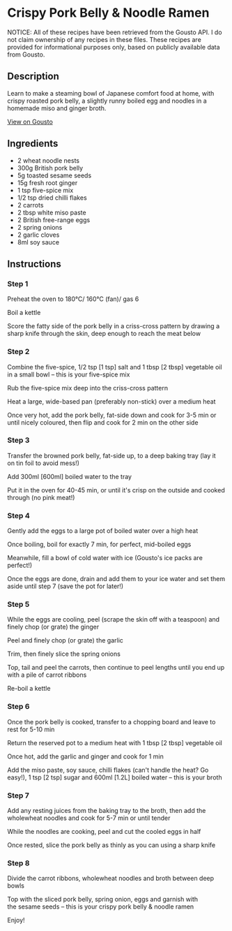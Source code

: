 # Crispy Pork Belly & Noodle Ramen

NOTICE: All of these recipes have been retrieved from the Gousto API. I do not claim ownership of any recipes in these files. These recipes are provided for informational purposes only, based on publicly available data from Gousto.

## Description

Learn to make a steaming bowl of Japanese comfort food at home, with crispy roasted pork belly, a slightly runny boiled egg and noodles in a homemade miso and ginger broth.

[View on Gousto](https://www.gousto.co.uk/recipes/cookbook/crispy-pork-belly-noodle-ramen)

## Ingredients

- 2 wheat noodle nests
- 300g British pork belly
- 5g toasted sesame seeds
- 15g fresh root ginger 
- 1 tsp five-spice mix
- 1/2 tsp dried chilli flakes
- 2 carrots
- 2 tbsp white miso paste
- 2 British free-range eggs
- 2 spring onions
- 2 garlic cloves
- 8ml soy sauce	

## Instructions


### Step 1

Preheat the oven to 180°C/ 160°C (fan)/ gas 6

Boil a kettle

Score the fatty side of the pork belly in a criss-cross pattern by drawing a sharp knife through the skin, deep enough to reach the meat below


### Step 2

Combine the five-spice, 1/2 tsp<span class="text-danger"> [1 tsp] </span>salt and 1 tbsp <span class="text-danger">[2 tbsp]</span> vegetable oil in a small bowl – this is your five-spice mix

Rub the five-spice mix deep into the criss-cross pattern

Heat a large, wide-based pan (preferably non-stick) over a medium heat

Once very hot, add the pork belly, fat-side down and cook for 3-5 min or until nicely coloured, then flip and cook for 2 min on the other side


### Step 3

Transfer the browned pork belly, fat-side up, to a deep baking tray (lay it on tin foil to avoid mess!)

Add 300ml <span class="text-danger">[600ml]</span> boiled water to the tray

Put it in the oven for 40-45 min, or until it's crisp on the outside and cooked through (no pink meat!)


### Step 4

Gently add the eggs to a large pot of boiled water over a high heat

Once boiling, boil for exactly 7 min, for perfect, mid-boiled eggs

Meanwhile, fill a bowl of cold water with ice (Gousto's ice packs are perfect!)

Once the eggs are done, drain and add them to your ice water and set them aside until step 7 (save the pot for later!)


### Step 5

While the eggs are cooling, peel (scrape the skin off with a teaspoon) and finely chop (or grate) the ginger

Peel and finely chop (or grate) the garlic

Trim, then finely slice the spring onions

Top, tail and peel the carrots, then continue to peel lengths until you end up with a pile of carrot ribbons

Re-boil a kettle


### Step 6

Once the pork belly is cooked, transfer to a chopping board and leave to rest for 5-10 min

Return the reserved pot to a medium heat with 1 tbsp <span class="text-danger">[2 tbsp]</span> vegetable oil

Once hot, add the garlic and ginger and cook for 1 min

Add the miso paste, soy sauce, chilli flakes (can't handle the heat? Go easy!), 1 tsp <span class="text-danger">[2 tsp]</span> sugar and 600ml <span class="text-danger">[1.2L]</span> boiled water – this is your broth


### Step 7

Add any resting juices from the baking tray to the broth, then add the wholewheat noodles and cook for 5-7 min or until tender

While the noodles are cooking, peel and cut the cooled eggs in half

Once rested, slice the pork belly as thinly as you can using a sharp knife

### Step 8

Divide the carrot ribbons, wholewheat noodles and broth between deep bowls

Top with the sliced pork belly, spring onion, eggs and garnish with the sesame seeds – this is your crispy pork belly & noodle ramen

Enjoy!

